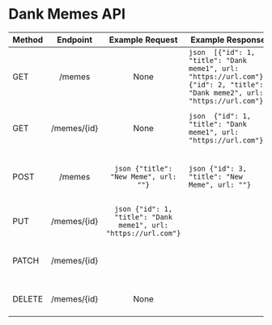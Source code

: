 # Dank Memes API

| Method |  Endpoint   |                           Example Request                            | Example Response                                                                                                                  | Description                                 |
|--------|:-----------:|:--------------------------------------------------------------------:|-----------------------------------------------------------------------------------------------------------------------------------|---------------------------------------------|
| GET    |   /memes    |                                 None                                 | ```json  [{"id": 1, "title": "Dank meme1", url: "https://url.com"}, {"id": 2, "title": "Dank meme2", url: "https://url.com"}] ``` | Returns a list of all memes                 |
| GET    | /memes/{id} |                                 None                                 | ```json  {"id": 1, "title": "Dank meme1", url: "https://url.com"} ```                                                             | Returns the meme with the given id else 404 |
| POST   |   /memes    |              ```json {"title": "New Meme", url: ""}```               | ```json {"id": 3, "title": "New Meme", url: ""}```                                                                                | Creates a new meme with auto incremented id |
| PUT    | /memes/{id} | ```json {"id": 1, "title": "Dank meme1", url: "https://url.com"} ``` |                                                                                                                                   | Updates the meme with the given id          |
| PATCH  | /memes/{id} |                                                                      |                                                                                                                                   | Updates part of the meme with the given id  |
| DELETE | /memes/{id} |                                 None                                 |                                                                                                                                   | Deletes the meme with the given id          |
